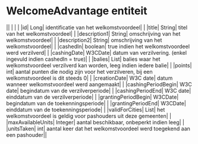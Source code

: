 ---
---

# WelcomeAdvantage entiteit



|| | | |
|id| Long| identificatie van het welkomstvoordeel| |
|title| String| titel van het welkomstvoordeel| |
|description1| String| omschrijving van het welkomstvoordeel| |
|description2| String| omschrijving van het welkomstvoordeel| |
|cashedIn| boolean| true indien het welkomstvoordeel werd verzilverd| |
|cashingDate| W3CDate| datum van verzilvering. (enkel ingevuld indien cashedIn = true)| |
|balies| List<Balie>| balies waar het welkomstvoordeel verzilverd kan worden, leeg indien iedere balie| |
|points| int| aantal punten die nodig zijn voor het verzilveren, bij een welkomstvoordeel is dit steeds 0| |
|creationDate| W3C date| datum wanneer welkomstvoordeel werd aangemaakt| |
|cashingPeriodBegin| W3C date| begindatum van de verzilverperiode| |
|cashingPeriodEnd| W3C date| einddatum van de verzilverperiode| |
|grantingPeriodBegin| W3CDate| begindatum van de toekenningsperiode| |
|grantingPeriodEnd| W3CDate| einddatum van de toekenningsperiode| |
|validForCities| List<String>| het welkomstvoordeel is geldig voor pashouders uit deze gemeenten| |
|maxAvailableUnits| Integer| aantal beschikbaar, onbeperkt indien leeg| |
|unitsTaken| int| aantal keer dat het welkomstvoordeel werd toegekend aan een pashouder||

